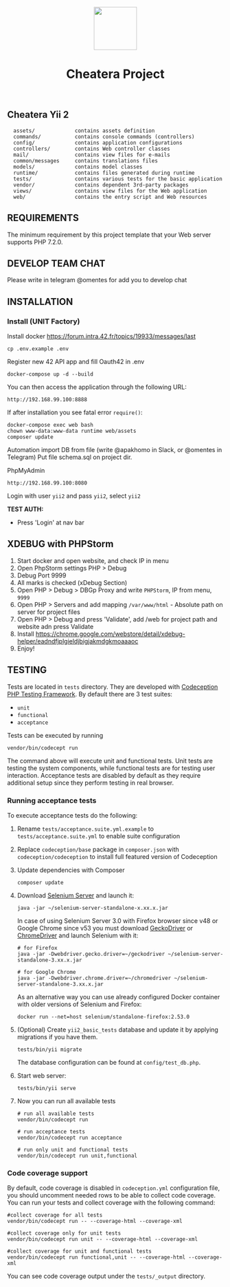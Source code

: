 <p align="center">
    <a href="https://cheatera.pp.ua" target="_blank">
        <img src="https://cheatera.pp.ua/icon_uf.png" height="100px">
    </a>
    <h1 align="center">Cheatera Project</h1>
    <br>
</p>

Cheatera Yii 2
-------------------

      assets/             contains assets definition
      commands/           contains console commands (controllers)
      config/             contains application configurations
      controllers/        contains Web controller classes
      mail/               contains view files for e-mails
      common/messages     contains translations files
      models/             contains model classes
      runtime/            contains files generated during runtime
      tests/              contains various tests for the basic application
      vendor/             contains dependent 3rd-party packages
      views/              contains view files for the Web application
      web/                contains the entry script and Web resources



REQUIREMENTS
------------

The minimum requirement by this project template that your Web server supports PHP 7.2.0.


DEVELOP TEAM CHAT
-----------------

Please write in telegram @omentes for add you to develop chat


INSTALLATION
------------

### Install  (UNIT Factory)

Install docker https://forum.intra.42.fr/topics/19933/messages/last

    cp .env.example .env

Register new 42 API app and fill Oauth42 in .env

    docker-compose up -d --build
    
You can then access the application through the following URL:

    http://192.168.99.100:8888

If after installation you see fatal error `require()`:

	docker-compose exec web bash
    chown www-data:www-data runtime web/assets
	composer update

Automation import DB from file (write @apakhomo in Slack, or @omentes in Telegram) 
Put file schema.sql on project dir.

PhpMyAdmin
    
    http://192.168.99.100:8080

Login with user `yii2` and pass `yii2`, select `yii2`
    
**TEST AUTH:** 
- Press 'Login' at nav bar


XDEBUG with PHPStorm
-------

1. Start docker and open website, and check IP in menu
2. Open PhpStorm settings PHP > Debug
3. Debug Port 9999
4. All marks is checked (xDebug Section)
5. Open  PHP > Debug > DBGp Proxy and write `PHPStorm`, IP from menu, `9999`
6. Open PHP > Servers and add mapping `/var/www/html` - Absolute path on server for project files
7. Open PHP > Debug and press 'Validate', add /web for project path and website adn press Validate
8. Install https://chrome.google.com/webstore/detail/xdebug-helper/eadndfjplgieldjbigjakmdgkmoaaaoc
9. Enjoy!

TESTING
-------

Tests are located in `tests` directory. They are developed with [Codeception PHP Testing Framework](http://codeception.com/).
By default there are 3 test suites:

- `unit`
- `functional`
- `acceptance`

Tests can be executed by running

```
vendor/bin/codecept run
```

The command above will execute unit and functional tests. Unit tests are testing the system components, while functional
tests are for testing user interaction. Acceptance tests are disabled by default as they require additional setup since
they perform testing in real browser. 


### Running  acceptance tests

To execute acceptance tests do the following:  

1. Rename `tests/acceptance.suite.yml.example` to `tests/acceptance.suite.yml` to enable suite configuration

2. Replace `codeception/base` package in `composer.json` with `codeception/codeception` to install full featured
   version of Codeception

3. Update dependencies with Composer 

    ```
    composer update  
    ```

4. Download [Selenium Server](http://www.seleniumhq.org/download/) and launch it:

    ```
    java -jar ~/selenium-server-standalone-x.xx.x.jar
    ```

    In case of using Selenium Server 3.0 with Firefox browser since v48 or Google Chrome since v53 you must download [GeckoDriver](https://github.com/mozilla/geckodriver/releases) or [ChromeDriver](https://sites.google.com/a/chromium.org/chromedriver/downloads) and launch Selenium with it:

    ```
    # for Firefox
    java -jar -Dwebdriver.gecko.driver=~/geckodriver ~/selenium-server-standalone-3.xx.x.jar
    
    # for Google Chrome
    java -jar -Dwebdriver.chrome.driver=~/chromedriver ~/selenium-server-standalone-3.xx.x.jar
    ``` 
    
    As an alternative way you can use already configured Docker container with older versions of Selenium and Firefox:
    
    ```
    docker run --net=host selenium/standalone-firefox:2.53.0
    ```

5. (Optional) Create `yii2_basic_tests` database and update it by applying migrations if you have them.

   ```
   tests/bin/yii migrate
   ```

   The database configuration can be found at `config/test_db.php`.


6. Start web server:

    ```
    tests/bin/yii serve
    ```

7. Now you can run all available tests

   ```
   # run all available tests
   vendor/bin/codecept run

   # run acceptance tests
   vendor/bin/codecept run acceptance

   # run only unit and functional tests
   vendor/bin/codecept run unit,functional
   ```

### Code coverage support

By default, code coverage is disabled in `codeception.yml` configuration file, you should uncomment needed rows to be able
to collect code coverage. You can run your tests and collect coverage with the following command:

```
#collect coverage for all tests
vendor/bin/codecept run -- --coverage-html --coverage-xml

#collect coverage only for unit tests
vendor/bin/codecept run unit -- --coverage-html --coverage-xml

#collect coverage for unit and functional tests
vendor/bin/codecept run functional,unit -- --coverage-html --coverage-xml
```

You can see code coverage output under the `tests/_output` directory.
